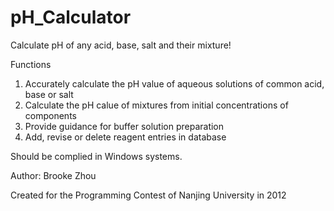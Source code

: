 # pH_Calculator
Calculate pH of any acid, base, salt and their mixture! 

Functions
1. Accurately calculate the pH value of aqueous solutions of common acid, base or salt
2. Calculate the pH calue of mixtures from initial concentrations of components
3. Provide guidance for buffer solution preparation
4. Add, revise or delete reagent entries in database



Should be complied in Windows systems.


Author: Brooke Zhou

Created for the Programming Contest of Nanjing University in 2012
